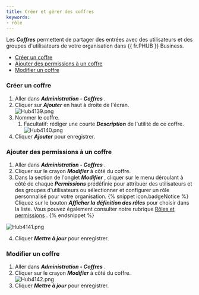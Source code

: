 ```yaml
---
title: Créer et gérer des coffres
keywords:
- rôle
---
```

Les ***Coffres*** permettent de partager des entrées avec des utilisateurs et des groupes d&apos;utilisateurs de votre organisation dans {{ fr.PHUB }} Business.  

* [Créer un coffre](#créer-un-coffre)  
* [Ajouter des permissions à un coffre](#ajouter-des-permissions-à-un-coffre)  
* [Modifier un coffre](#modifier-un-coffre)  

### Créer un coffre 

1. Aller dans ***Administration - Coffres*** . 
1. Cliquer sur ***Ajouter*** en haut à droite de l&apos;écran.  
![Hub4139.png](/img/fr/hub/Hub4139.png) 
1. Nommer le coffre. 
    1. Facultatif: rédiger une courte ***Description*** de l&apos;utilité de ce coffre.  
    ![Hub4140.png](/img/fr/hub/Hub4140.png) 
1. Cliquer ***Ajouter*** pour enregistrer. 

### Ajouter des permissions à un coffre 

1. Aller dans ***Administration - Coffres*** . 
1. Cliquer sur le crayon ***Modifier*** à côté du coffre. 
1. Dans la section de l&apos;onglet ***Modifier*** , cliquer sur le menu déroulant à côté de chaque ***Permissions*** prédéfinie pour attribuer des utilisateurs et des groupes d&apos;utilisateurs ou sélectionner et configurer un rôle personnalisé pour votre organisation. 
{% snippet icon.badgeNotice %} 
Cliquez sur le bouton ***Afficher la définition des rôles*** pour choisir dans la liste. Vous pouvez également consulter notre rubrique [Rôles et permissions](/fr/hub/web-interface/hub-overview/administration/configuration-security/system-permissions/roles-permissions/) . 
{% endsnippet %}
 
![Hub4141.png](/img/fr/hub/Hub4141.png)  

4. Cliquer ***Mettre à jour*** pour enregistrer. 

### Modifier un coffre 

1. Aller dans ***Administration - Coffres*** . 
1. Cliquer sur le crayon ***Modifier*** à côté du coffre.  
![Hub4142.png](/img/fr/hub/Hub4142.png) 
1. Cliquer ***Mettre à jour*** pour enregistrer. 

